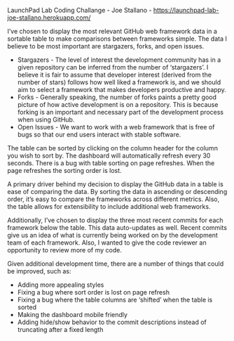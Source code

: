 LaunchPad Lab Coding Challange - Joe Stallano - https://launchpad-lab-joe-stallano.herokuapp.com/

I’ve chosen to display the most relevant GitHub web framework data in a sortable table to make comparisons between frameworks simple. The data I believe to be most important are stargazers, forks, and open issues.

- Stargazers - The level of interest the development community has in a given repository can be inferred from the number of ‘stargazers’. I believe it is fair to assume that developer interest (derived from the number of stars) follows how well liked a framework is, and we should aim to select a framework that makes developers productive and happy.
- Forks - Generally speaking, the number of forks paints a pretty good picture of how active development is on a repository. This is because forking is an important and necessary part of the development process when using GitHub.
- Open Issues - We want to work with a web framework that is free of bugs so that our end users interact with stable software.

The table can be sorted by clicking on the column header for the column you wish to sort by. The dashboard will automatically refresh every 30 seconds. There is a bug with table sorting on page refreshes. When the page refreshes the sorting order is lost.

A primary driver behind my decision to display the GitHub data in a table is ease of comparing the data. By sorting the data in ascending or descending order, it’s easy to compare the frameworks across different metrics. Also, the table allows for extensibility to include additional web frameworks.

Additionally, I’ve chosen to display the three most recent commits for each framework below the table. This data auto-updates as well. Recent commits give us an idea of what is currently being worked on by the development team of each framework. Also, I wanted to give the code reviewer an opportunity to review more of my code.

Given additional development time, there are a number of things that could be improved, such as:
- Adding more appealing styles
- Fixing a bug where sort order is lost on page refresh
- Fixing a bug where the table columns are ‘shifted’ when the table is sorted
- Making the dashboard mobile friendly
- Adding hide/show behavior to the commit descriptions instead of truncating after a fixed length
